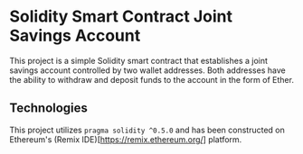 # Solidity Smart Contract Joint Savings Account

This project is a simple Solidity smart contract that establishes a joint savings account controlled by two wallet addresses. Both addresses have the ability to withdraw and deposit funds to the account in the form of Ether. 

## Technologies

This project utilizes `pragma solidity ^0.5.0` and has been constructed on Ethereum's (Remix IDE)[https://remix.ethereum.org/] platform.

